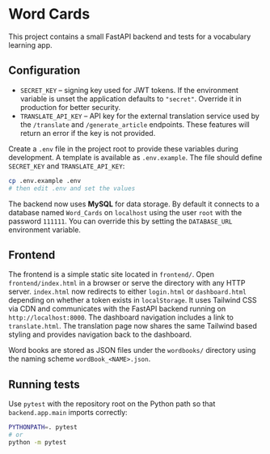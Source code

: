 # Word Cards

This project contains a small FastAPI backend and tests for a vocabulary learning app.

## Configuration

- `SECRET_KEY` – signing key used for JWT tokens. If the environment variable is unset the application defaults to `"secret"`. Override it in production for better security.
- `TRANSLATE_API_KEY` – API key for the external translation service used by the `/translate` and `/generate_article` endpoints. These features will return an error if the key is not provided.

Create a `.env` file in the project root to provide these variables during development. A template is available as `.env.example`. The file should define `SECRET_KEY` and `TRANSLATE_API_KEY`:

```bash
cp .env.example .env
# then edit .env and set the values
```

The backend now uses **MySQL** for data storage. By default it connects to a
database named `Word_Cards` on `localhost` using the user `root` with the
password `111111`. You can override this by setting the `DATABASE_URL`
environment variable.

## Frontend

The frontend is a simple static site located in `frontend/`.
Open `frontend/index.html` in a browser or serve the directory with any HTTP server.
`index.html` now redirects to either `login.html` or `dashboard.html` depending on
whether a token exists in `localStorage`.
It uses Tailwind CSS via CDN and communicates with the FastAPI backend running on
`http://localhost:8000`.
The dashboard navigation includes a link to `translate.html`. The translation page
now shares the same Tailwind based styling and provides navigation back to the dashboard.

Word books are stored as JSON files under the `wordbooks/` directory using the naming
scheme `wordBook_<NAME>.json`.

## Running tests

Use `pytest` with the repository root on the Python path so that
`backend.app.main` imports correctly:

```bash
PYTHONPATH=. pytest
# or
python -m pytest
```
